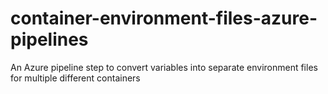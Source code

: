 # container-environment-files-azure-pipelines
 An Azure pipeline step to convert variables into separate environment files for multiple different containers
